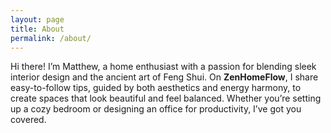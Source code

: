 ```yaml
---
layout: page
title: About
permalink: /about/
---
```


Hi there! I’m Matthew, a home enthusiast with a passion for blending sleek interior design and the ancient art of Feng Shui. On **ZenHomeFlow**, I share easy-to-follow tips, guided by both aesthetics and energy harmony, to create spaces that look beautiful and feel balanced. Whether you’re setting up a cozy bedroom or designing an office for productivity, I’ve got you covered.


